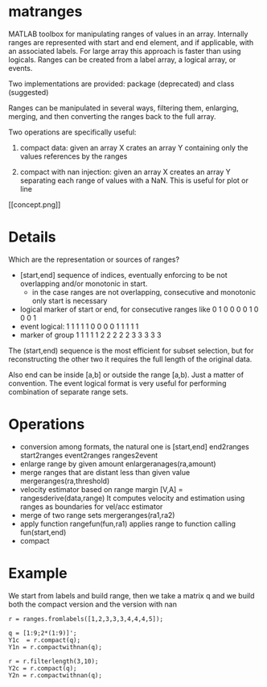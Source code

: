 # matranges #

MATLAB toolbox for manipulating ranges of values in an array. Internally ranges are represented with start and end element, and if applicable, with an associated labels. For large array this approach is faster than using logicals. Ranges can be created from a label array, a logical array, or events.

Two implementations are provided: package (deprecated) and class (suggested)

Ranges can be manipulated in several ways, filtering them, enlarging, merging, and then converting the ranges back to the full array. 

Two operations are specifically useful: 

1) compact data: given an array X crates an array Y containing only the values references by the ranges

2) compact with nan injection: given an array X creates an array Y separating each range of values with a NaN. This is useful for plot or line

[[concept.png]]
# Details #

Which are the representation or sources of ranges?

- [start,end] sequence of indices, eventually enforcing to be not overlapping and/or monotonic in start. 
	- in the case ranges are not overlapping, consecutive and monotonic only start is necessary
- logical marker of start or end, for consecutive ranges like 0 1 0 0 0 0 1 0 0 0 1 
- event logical: 1 1 1 1 1 0 0 0 0 1 1 1 1 1
- marker of group 1 1 1 1 1 2 2 2 2 2 3 3 3 3 3

The (start,end) sequence is the most efficient for subset selection, but for reconstructing the other two it requires the full length of the original data.

Also end can be inside [a,b] or outside the range [a,b). Just a matter of convention. The event logical format is very useful for performing combination of separate range sets.

# Operations #

- conversion among formats, the natural one is [start,end]
	end2ranges
	start2ranges
	event2ranges
	ranges2event	
- enlarge range by given amount
	enlargeranages(ra,amount)
- merge ranges that are distant less than given value
	mergeranges(ra,threshold)
- velocity estimator based on range margin
	[V,A] = rangesderive(data,range)
		It computes velocity and estimation using ranges as boundaries for vel/acc estimator
- merge of two range sets
	mergeranges(ra1,ra2)
- apply function
	rangefun(fun,ra1)
		applies range to function calling fun(start,end) 
- compact

# Example #

We start from labels and build range, then we take a matrix q and we build both the compact version and the version with nan

	r = ranges.fromlabels([1,2,3,3,3,4,4,4,5]);

	q = [1:9;2*(1:9)]';
	Y1c  = r.compact(q);
	Y1n = r.compactwithnan(q);

	r = r.filterlength(3,10);
	Y2c = r.compact(q);   
	Y2n = r.compactwithnan(q);  
